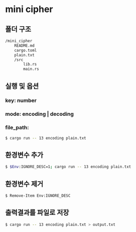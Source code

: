 # mini cipher

## 폴더 구조
```sh
/mini_cipher
    README.md
    cargo.toml
    plain.txt
    /src
        lib.rs
        main.rs
```

## 실행 및 옵션
### key: number
### mode: encoding | decoding
### file_path:
```sh
$ cargo run -- 13 encoding plain.txt
```

## 환경변수 추가
```sh
$ $Env:IGNORE_DESC=1; cargo run -- 13 encoding plain.txt
```

## 환경변수 제거
```sh
$ Remove-Item Env:IGNORE_DESC
```

## 출력결과를 파일로 저장
```sh
$ cargo run -- 13 encoding plain.txt > output.txt
```